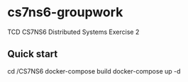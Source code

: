 # cs7ns6-groupwork

TCD CS7NS6 Distributed Systems Exercise 2

## Quick start
cd /CS7NS6
docker-compose build
docker-compose up -d

